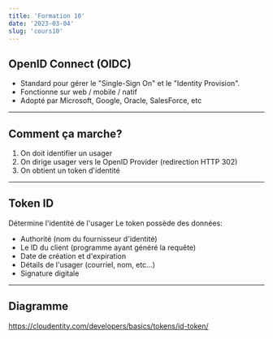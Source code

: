 ```yaml
---
title: 'Formation 10'
date: '2023-03-04'
slug: 'cours10'
---
```


## OpenID Connect (OIDC)

- Standard pour gérer le "Single-Sign On" et le "Identity Provision".
- Fonctionne sur web / mobile / natif
- Adopté par Microsoft, Google, Oracle, SalesForce, etc


---

## Comment ça marche?

1. On doit identifier un usager
2. On dirige usager vers le OpenID Provider (redirection HTTP 302)
3. On obtient un token d'identité

---

## Token ID

Détermine l'identité de l'usager
Le token possède des données: 
- Authorité (nom du fournisseur d'identité)
- Le ID du client (programme ayant généré la requête)
- Date de création et d'expiration
- Détails de l'usager (courriel, nom, etc...)
- Signature digitale

---

## Diagramme

https://cloudentity.com/developers/basics/tokens/id-token/




